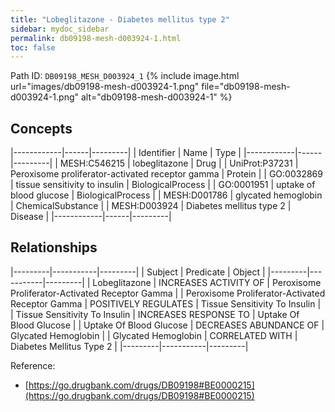 ```yaml
---
title: "Lobeglitazone - Diabetes mellitus type 2"
sidebar: mydoc_sidebar
permalink: db09198-mesh-d003924-1.html
toc: false 
---
```



Path ID: `DB09198_MESH_D003924_1`
{% include image.html url="images/db09198-mesh-d003924-1.png" file="db09198-mesh-d003924-1.png" alt="db09198-mesh-d003924-1" %}

## Concepts

|------------|------|---------|
| Identifier | Name | Type    |
|------------|------|---------|
| MESH:C546215 | lobeglitazone | Drug |
| UniProt:P37231 | Peroxisome proliferator-activated receptor gamma | Protein |
| GO:0032869 | tissue sensitivity to insulin | BiologicalProcess |
| GO:0001951 | uptake of blood glucose | BiologicalProcess |
| MESH:D001786 | glycated hemoglobin | ChemicalSubstance |
| MESH:D003924 | Diabetes mellitus type 2 | Disease |
|------------|------|---------|

## Relationships

|---------|-----------|---------|
| Subject | Predicate | Object  |
|---------|-----------|---------|
| Lobeglitazone | INCREASES ACTIVITY OF | Peroxisome Proliferator-Activated Receptor Gamma |
| Peroxisome Proliferator-Activated Receptor Gamma | POSITIVELY REGULATES | Tissue Sensitivity To Insulin |
| Tissue Sensitivity To Insulin | INCREASES RESPONSE TO | Uptake Of Blood Glucose |
| Uptake Of Blood Glucose | DECREASES ABUNDANCE OF | Glycated Hemoglobin |
| Glycated Hemoglobin | CORRELATED WITH | Diabetes Mellitus Type 2 |
|---------|-----------|---------|

Reference: 
  - [https://go.drugbank.com/drugs/DB09198#BE0000215](https://go.drugbank.com/drugs/DB09198#BE0000215)

